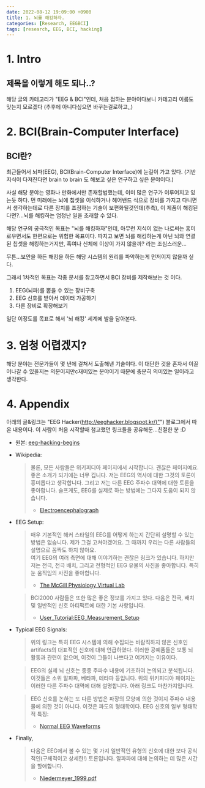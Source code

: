 ```yaml
---
date: 2022-08-12 19:09:00 +0900
title: 1. 뇌를 해킹하자.
categories: [Research, EEGBCI]
tags: [research, EEG, BCI, hacking]
---
```

# 1\. Intro
## 제목을 이렇게 해도 되나..?
해당 글의 카테고리가 "EEG & BCI"인데, 처음 접하는 분야이다보니 카테고리 이름도 맞는지 모르겠다 (추후에 아니다싶으면 바꾸는걸로하고,,)

# 2\. BCI(Brain-Computer Interface)
## BCI란?
최근들어서 뇌파(EEG), BCI(Brain-Computer Interface)에 눈길이 가고 있다. (기반 지식이 다져진다면 brain to brain 도 해보고 싶은 연구하고 싶은 분야이다.)

사실 해당 분야는 영화나 만화에서만 존재할법했는데, 이미 많은 연구가 이루어지고 있는듯 하다. 먼 미래에는 뇌에 칩셋을 이식하거나 헤어밴드 식으로 장비를 가지고 다니면서 생각하는데로 다른 장치를 조정하는 기술이 보편화될것인데(추측), 이 제품이 해킹된다면?...뇌를 해킹하는 엄청난 일을 초래할 수 있다.

해당 연구의 궁극적인 목표는 "뇌를 해킹하자"인데, 아무런 지식이 없는 나로써는 흥미로우면서도 한편으로는 위험한 목표이다. 따지고 보면 뇌를 해킹하는게 아닌 뇌와 연결된 칩셋을 해킹하는거지만, 혹여나 신체에 이상이 가지 않을까? 라는 조심스러운...

무튼...보안을 하든 해킹을 하든 해당 시스템의 원리를 파악하는게 먼저이지 않을까 싶다.

그래서 1차적인 목표는 각종 문서를 참고하면서 BCI 장비를 제작해보는 것 이다.
1) EEG(뇌파)를 뽑을 수 있는 장비구축
2) EEG 신호를 받아서 데이터 가공하기
3) 다른 장비로 확장해보기

일단 이정도를 목표로 해서 '뇌 해킹' 세계에 발을 담아본다.

# 3\. 엄청 어렵겠지?
해당 분야는 전문가들이 몇 년에 걸쳐서 도출해낸 기술이다. 이 대단한 것을 혼자서 이끌어나갈 수 있을지는 의문이지만c재미있는 분야이기 때문에 충분히 의미있는 일이라고 생각한다.

# 4\. Appendix
아래의 글&링크는 "EEG Hacker([http://eeghacker.blogspot.kr/)"](http://eeghacker.blogspot.kr/)") 블로그에서 따온 내용이다. 이 사람이 처음 시작할때 첨고했던 링크들을 공유해둔...친절한 분 :D

- 원본: [eeg-hacking-begins](http://eeghacker.blogspot.kr/2013/10/eeg-hacking-begins.html)

- Wikipedia:
  > 물론, 모든 사람들은 위키피디아 페이지에서 시작합니다. 괜찮은 페이지예요. 좋은 소개가 되기에는 너무 깁니다. 저는 EEG의 역사에 대한 그것의 토론이 흥미롭다고 생각합니다. 그리고 저는 다른 EEG 주파수 대역에 대한 토론을 좋아합니다. 슬프게도, EEG를 실제로 하는 방법에는 그다지 도움이 되지 않습니다.  
  > - [Electroencephalograph](http://en.wikipedia.org/wiki/Electroencephalography)

- EEG Setup:
  > 매우 기본적인 해커 스타일의 EEG를 어떻게 하는지 간단히 설명할 수 있는 방법은 없습니다. 제가 그걸 고쳐야겠어요. 그 때까지 우리는 다른 사람들의 설명으로 꼼짝도 하지 않아요.  
  > 여기 EEG의 여러 측면에 대해 이야기하는 괜찮은 링크가 있습니다. 하지만 저는 전극, 전극 배치, 그리고 전형적인 EEG 유물의 사진을 좋아합니다. 특히 눈 움직임의 사진을 좋아합니다.  
  > - [The McGill Physiology Virtual Lab](http://www.medicine.mcgill.ca/physio/vlab/biomed_signals/eeg_n.htm)

  > BCI2000 사람들은 또한 많은 좋은 정보를 가지고 있다. 다음은 전극, 배치 및 일반적인 신호 아티팩트에 대한 기본 사항입니다.  
  > - [User\_Tutorial:EEG\_Measurement\_Setup](http://www.bci2000.org/wiki/index.php/User%5C_Tutorial:EEG%5C_Measurement%5C_Setup)

- Typical EEG Signals:
  > 위의 링크는 특히 EEG 시스템에 의해 수집되는 바람직하지 않은 신호인 artifacts의 대표적인 신호에 대해 언급하였다. 이러한 공예품들은 보통 뇌 활동과 관련이 없으며, 이것이 그들이 나쁘다고 여겨지는 이유이다.  

  > EEG의 실제 뇌 신호는 종종 주파수 내용에 기초하여 논의되고 분석됩니다. 이것들은 소위 알파파, 베타파, 테타파 등입니다. 위의 위키피디아 페이지는 이러한 다른 주파수 대역에 대해 설명합니다. 아래 링크도 마찬가지입니다. 

  > EEG 신호를 논하는 또 다른 방법은 파장의 모양에 의한 것이지 주파수 내용물에 의한 것이 아니다. 이것은 파도의 형태학이다. EEG 신호의 일부 형태학적 특징:  
  > - [Normal EEG Waveforms](http://emedicine.medscape.com/article/1139332-overview#aw2aab6b3)

- Finally,
  > 다음은 EEG에서 볼 수 있는 몇 가지 일반적인 유형의 신호에 대한 보다 공식적인(구체적이고 상세한!) 토론입니다. 알파파에 대해 논의하는 데 많은 시간을 할애합니다.  
  > - [Niedermeyer_1999.pdf](http://www.ccs.fau.edu/~bressler/EDU/NSP/References/Niedermeyer%5C_1999.pdf)